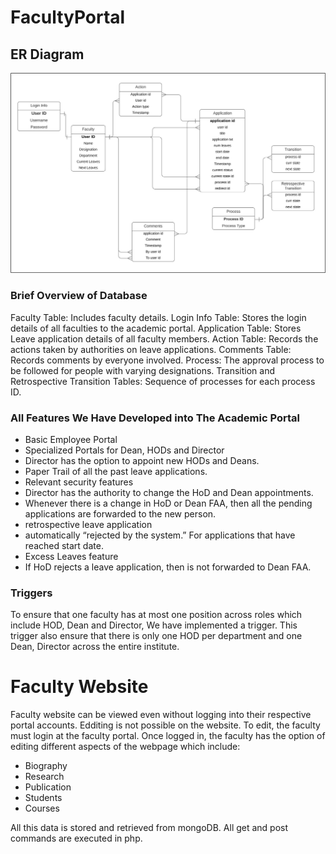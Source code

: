 # FacultyPortal
## ER Diagram
![alt text](https://raw.githubusercontent.com/HarshitMeda/FacultyPortal/main/ER_Diagram.jpg)

### Brief Overview of Database
Faculty Table: Includes faculty details.
Login Info Table: Stores the login details of all faculties to the academic portal.
Application Table: Stores Leave application details of all faculty members.
Action Table: Records the actions taken by authorities on leave applications.
Comments Table: Records comments by everyone involved.
Process: The approval process to be followed for people with varying designations.
 Transition and Retrospective Transition Tables: Sequence of processes for each process ID.
### All Features We Have Developed into The Academic Portal 
* Basic Employee Portal
* Specialized Portals for Dean, HODs and Director
* Director has the option to appoint new HODs and Deans.
* Paper Trail of all the past leave applications.
* Relevant security features
* Director has the authority to change the HoD and Dean appointments.
* Whenever there is a change in HoD or Dean FAA, then all the pending applications are forwarded to the new person.
* retrospective leave application
* automatically “rejected by the system.” For applications that have reached start date.
* Excess Leaves feature
* If HoD rejects a leave application, then is not forwarded to Dean FAA.
### Triggers
To ensure that one faculty has at most one position across roles which include HOD, Dean and Director, We have implemented a trigger. 
This trigger also ensure that there is only one HOD per department and one Dean, Director across the entire institute.

# Faculty Website

Faculty website can be viewed even without logging into their respective portal accounts.
Edditing is not possible on the website.
To edit, the faculty must login at the faculty portal.
Once logged in, the faculty has the option of editing different aspects of the webpage which include:
* Biography
* Research
* Publication
* Students
* Courses

All this data is stored and retrieved from mongoDB.
All get and post commands are executed in php.


